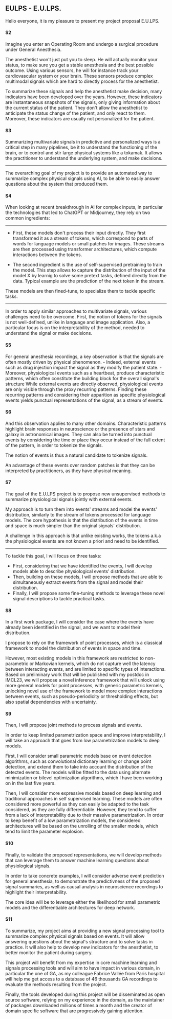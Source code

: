 
## EULPS - E.U.LPS.

Hello everyone, it is my pleasure to present my project proposal E.U.LPS.

#### S2

Imagine you enter an Operating Room and undergo a surgical procedure under General Anesthesia.

The anesthetist won't just put you to sleep. He will actually monitor your status, to make sure you get a stable anesthesia and the best possible outcome.
Using various sensors, he will for instance track your cardiovascular system or your brain.
These sensors produce complex multimodal signals which are hard to directly process for the anesthetist.

To summarize these signals and help the anesthetist make decision, many indicators have been developed over the years.
However, these indicators are instantaneous snapshots of the signals, only giving information about the current status of the patient.
They don't allow the anesthetist to anticipate the status change of the patient, and only react to them.
Moreover, these indicators are usually not personalized for the patient.

<!-- In order to propose personalized and predictive indicators to summarize the signal, AI is a powerful approach. -->


#### S3

Summarizing multivariate signals in predictive and personalized ways is a critical step in many pipelines, be it to understand the functioning of the brain, or to control and stir large physical systems like a tokamak.
It allows the practitioner to understand the underlying system, and make decisions.


---

The overarching goal of my project is to provide an automated way to summarize complex physical signals using AI, to be able to easily answer questions about the system that produced them.


#### S4

When looking at recent breakthrough in AI for complex inputs, in particular the technologies that led to ChatGPT or Midjourney, they rely on two common ingredients:

---

- First, these models don't process their input directly.
  They first transformed it as a stream of tokens, which correspond to parts of words for language models or small patches for images. 
  These streams are then processed using transformer architectures, which compute interactions between the tokens.

- The second ingredient is the use of self-supervised pretraining to train the model.
  This step allows to capture the distribution of the input of the model X by learnig to solve some pretext tasks, defined directly from the data.
  Typical example are the prediction of the next token in the stream.

These models are then fined-tune, to specialize them to tackle specific tasks.


---

In order to apply similar approaches to multivariate signals, various challenges need to be overcome.
First, the notion of tokens for the signals is not well-defined, unlike in language and image application.
Also, a particular focus is on the interpretability of the method, needed to understand the signal or make decisions.



#### S5

For general anesthesia recordings, a key observation is that the signals are often mostly driven by physical phenomenon.
    - Indeed, external events such as drug injection impact the signal as they modify the patient state.
    - Moreover, physiological events such as a heartbeat, produce characteristic patterns, which often constitute the building block for the overall signal's structure
While external events are directly observed, physiological events are only visible through the proxy recurring patterns.
Finding these recurring patterns and considering their apparition as specific physiological events yields punctual representations of the signal, as a stream of events.
<!-- The duality between the recurring patterns and the events allow to transform the continuous signal into a stream of events. -->


#### S6

And this observation applies to many other domains.
Characteristic patterns highlight brain responses in neuroscience or the presence of stars and galaxy in astronomical images.
They can also be turned into punctual events by considering the time or place they occur instead of the full extent of the pattern, in order to tokenize the signals.

The notion of events is thus a natural candidate to tokenize signals.


An advantage of these events over random patches is that they can be interpreted by practitioners, as they have physical meaning.


#### S7

The goal of the E.U.LPS project is to propose new unsupervised methods to summarize physiological signals jointly with external events.

My approach is to turn them into events' streams and model the events' distribution, similarly to the stream of tokens processed for language models.
The core hypothesis is that the distribution of the events in time and space is much simpler than the original signals' distribution.

A challenge in this approach is that unlike existing works, the tokens a.k.a the physiological events are not known a priori and need to be identified.
<!-- The project will aim at developing methods for their  identify the recurring patterns as well as model their distribution and the distribution of external events jointly. -->

---

To tackle this goal, I will focus on three tasks:
- First, considering that we have identified the events, I will develop models able to describe physiological events' distribution.
- Then, building on these models, I will propose methods that are able to simultaneously extract events from the signal and model their distribution.
- Finally, I will propose some fine-tuning methods to leverage these novel signal descriptions to tackle practical tasks.

#### S8

In a first work package, I will consider the case where the events have already been identified in the signal, and we want to model their distribution.

I propose to rely on the framework of point processes, which is a classical framework to model the distribution of events in space and time.


However, most existing models in this framework are restricted to non-parametric or Markovian kernels, which do not capture well the latency between interacting events, and are limited to specific types of interactions.
Based on preliminary work that will be published with my postdoc in IMCL23, we will propose a novel inference framework that will unlock using more general models for point processes, with generic parametric kernels, unlocking novel use of the framework to model more complex interactions between events, such as pseudo-periodicity or thresholding effects, but also spatial dependencies with uncertainty.


#### S9

Then, I will propose joint methods to process signals and events.

In order to keep limited parametrization space and improve interpretability, I will take an approach that goes from low parametrization models to deep models.

First, I will consider small parametric models base on event detection algorithms, such as convolutional dictionary learning or change point detection, and extend them to take into account the distribution of the detected events.
The models will be fitted to the data using alternate minimization or bilevel optimization algorithms, which I have been working on in the last five years.

Then, I will consider more expressive models based on deep learning and traditional approaches in self supervised learning. These models are often considered more powerful as they can easily be adapted to the task considered, as they are fully differentiable. However, they tend to suffer from a lack of interpretability due to their massive parametrization. In order to keep benefit of a low parametrization models, the considered architectures will be based on the unrolling of the smaller models, which tend to limit the parameter explosion.

#### S10

Finally, to validate the proposed representations, we will develop methods that can leverage them to answer machine learning questions about physiological signals.

In order to take concrete examples, I will consider adverse event prediction for general anesthesia, to demonstrate the predictivness of the proposed signal summaries, as well as causal analysis in neuroscience recordings to highlight their interpretability.

The core idea will be to leverage either the likelihood for small parametric models and the differentiable architectures for deep network.



#### S11

To summarize, my project aims at providing a new signal processing tool to summarize complex physical signals based on events.
It will allow answering questions about the signal's structure and to solve tasks in practice.
It will also help to develop new indicators for the anesthetist, to better monitor the patient during surgery.

This project will benefit from my expertise in core machine learning and signals processing tools and will aim to have impact in various domain, in particular the one of GA, as my colleague Fabrice Vallée from Paris hospital will help me get access to a database of 46 thousands GA recordings to evaluate the methods resulting from the project.

Finally, the tools developed during this project will be disseminated as open source software, relying on my experience in the domain, as the maintainer of packages downloaded millions of times a month and the creator of domain specific software that are progressively gaining attention.
